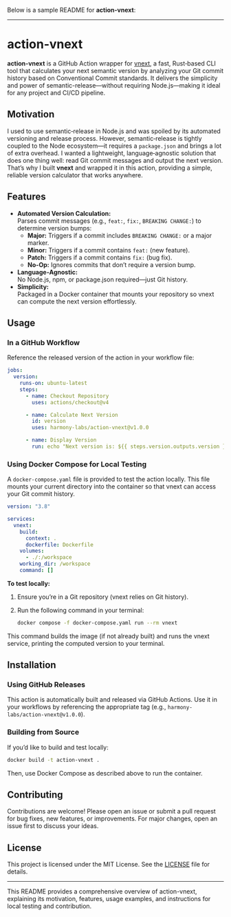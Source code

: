Below is a sample README for **action-vnext**:

---

# action-vnext

**action-vnext** is a GitHub Action wrapper for [vnext](https://github.com/harmony-labs/vnext), a fast, Rust‑based CLI tool that calculates your next semantic version by analyzing your Git commit history based on Conventional Commit standards. It delivers the simplicity and power of semantic-release—without requiring Node.js—making it ideal for any project and CI/CD pipeline.

## Motivation

I used to use semantic‑release in Node.js and was spoiled by its automated versioning and release process. However, semantic‑release is tightly coupled to the Node ecosystem—it requires a `package.json` and brings a lot of extra overhead. I wanted a lightweight, language‑agnostic solution that does one thing well: read Git commit messages and output the next version. That’s why I built **vnext** and wrapped it in this action, providing a simple, reliable version calculator that works anywhere.

## Features

- **Automated Version Calculation:**  
  Parses commit messages (e.g., `feat:`, `fix:`, `BREAKING CHANGE:`) to determine version bumps:
  - **Major:** Triggers if a commit includes `BREAKING CHANGE:` or a major marker.
  - **Minor:** Triggers if a commit contains `feat:` (new feature).
  - **Patch:** Triggers if a commit contains `fix:` (bug fix).
  - **No-Op:** Ignores commits that don’t require a version bump.
- **Language‑Agnostic:**  
  No Node.js, npm, or package.json required—just Git history.
- **Simplicity:**  
  Packaged in a Docker container that mounts your repository so vnext can compute the next version effortlessly.

## Usage

### In a GitHub Workflow

Reference the released version of the action in your workflow file:

```yaml
jobs:
  version:
    runs-on: ubuntu-latest
    steps:
      - name: Checkout Repository
        uses: actions/checkout@v4

      - name: Calculate Next Version
        id: version
        uses: harmony-labs/action-vnext@v1.0.0

      - name: Display Version
        run: echo "Next version is: ${{ steps.version.outputs.version }}"
```

### Using Docker Compose for Local Testing

A `docker-compose.yaml` file is provided to test the action locally. This file mounts your current directory into the container so that vnext can access your Git commit history.

```yaml
version: "3.8"

services:
  vnext:
    build:
      context: .
      dockerfile: Dockerfile
    volumes:
      - ./:/workspace
    working_dir: /workspace
    command: []
```

**To test locally:**

1. Ensure you’re in a Git repository (vnext relies on Git history).
2. Run the following command in your terminal:

   ```bash
   docker compose -f docker-compose.yaml run --rm vnext
   ```

This command builds the image (if not already built) and runs the vnext service, printing the computed version to your terminal.

## Installation

### Using GitHub Releases

This action is automatically built and released via GitHub Actions. Use it in your workflows by referencing the appropriate tag (e.g., `harmony-labs/action-vnext@v1.0.0`).

### Building from Source

If you’d like to build and test locally:

```bash
docker build -t action-vnext .
```

Then, use Docker Compose as described above to run the container.

## Contributing

Contributions are welcome! Please open an issue or submit a pull request for bug fixes, new features, or improvements. For major changes, open an issue first to discuss your ideas.

## License

This project is licensed under the MIT License. See the [LICENSE](LICENSE) file for details.

---

This README provides a comprehensive overview of action-vnext, explaining its motivation, features, usage examples, and instructions for local testing and contribution.
